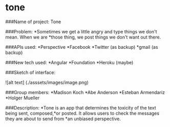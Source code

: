 # tone

###Name of project: Tone

###Problem:
    *Sometimes we get a little angry and type things we don't mean. When we are *those thing, we post things we don't want out there. 

###APIs used:
    *Perspective
    *Facebook
    *Twitter (as backup)
    *gmail (as backup)

###New tech used:
    *Angular
    *Foundation
    *Heroku (maybe)

###Sketch of interface:

![alt text] (./asssets/images/image.png)

###Group members:
    *Madison Koch
    *Abe Anderson
    *Esteban Armendariz
    *Holger Mueller

###Description:
    *Tone is an app that determines the toxicity of the text being sent, composed,*or posted. It allows users to check the messages they are about to send from *an unbiased perspective.
